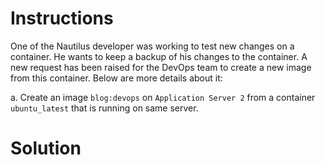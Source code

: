 # Instructions

One of the Nautilus developer was working to test new changes on a container. He wants to keep a backup of his changes to the container. A new request has been raised for the DevOps team to create a new image from this container. Below are more details about it:

a. Create an image `blog:devops` on `Application Server 2` from a container `ubuntu_latest` that is running on same server.

# Solution
